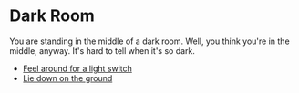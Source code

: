 Dark Room
=========

You are standing in the middle of a dark room.  Well, you think you're in the
middle, anyway.  It's hard to tell when it's so dark.

* [Feel around for a light switch](p0s0darkswitch.html)
* [Lie down on the ground](p0s0darkfloor.html)
